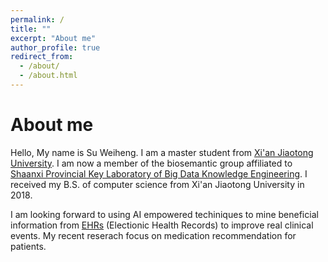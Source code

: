 ```yaml
---
permalink: /
title: ""
excerpt: "About me"
author_profile: true
redirect_from: 
  - /about/
  - /about.html
---
```


# About me

Hello, My name is Su Weiheng. I am a master student from [Xi'an Jiaotong University](http://www.xjtu.edu.cn/). I am now a member of the biosemantic group affiliated to [Shaanxi Provincial Key Laboratory of Big Data Knowledge Engineering](https://labs.xjtudlc.com/index.htm). I received my B.S. of computer science from Xi'an Jiaotong University in 2018.

I am looking forward to using AI empowered techiniques to mine beneficial information from [EHRs](https://en.wikipedia.org/wiki/Electronic_health_record) (Electionic Health Records) to improve real clinical events. My recent reserach focus on medication recommendation for patients.  
